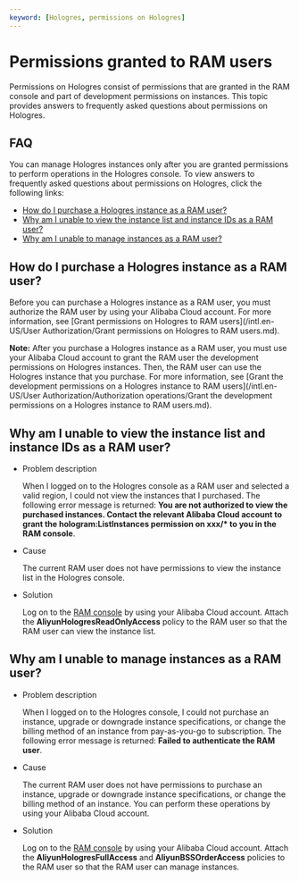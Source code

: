 ```yaml
---
keyword: [Hologres, permissions on Hologres]
---
```


# Permissions granted to RAM users

Permissions on Hologres consist of permissions that are granted in the RAM console and part of development permissions on instances. This topic provides answers to frequently asked questions about permissions on Hologres.

## FAQ

You can manage Hologres instances only after you are granted permissions to perform operations in the Hologres console. To view answers to frequently asked questions about permissions on Hologres, click the following links:

-   [How do I purchase a Hologres instance as a RAM user?](#section_3he_p1t_efq)
-   [Why am I unable to view the instance list and instance IDs as a RAM user?](#section_te9_8bd_4iy)
-   [Why am I unable to manage instances as a RAM user?](#section_ovp_spc_a51)

## How do I purchase a Hologres instance as a RAM user?

Before you can purchase a Hologres instance as a RAM user, you must authorize the RAM user by using your Alibaba Cloud account. For more information, see [Grant permissions on Hologres to RAM users](/intl.en-US/User Authorization/Grant permissions on Hologres to RAM users.md).

**Note:** After you purchase a Hologres instance as a RAM user, you must use your Alibaba Cloud account to grant the RAM user the development permissions on Hologres instances. Then, the RAM user can use the Hologres instance that you purchase. For more information, see [Grant the development permissions on a Hologres instance to RAM users](/intl.en-US/User Authorization/Authorization operations/Grant the development permissions on a Hologres instance to RAM users.md).

## Why am I unable to view the instance list and instance IDs as a RAM user?

-   Problem description

    When I logged on to the Hologres console as a RAM user and selected a valid region, I could not view the instances that I purchased. The following error message is returned: **You are not authorized to view the purchased instances. Contact the relevant Alibaba Cloud account to grant the hologram:ListInstances permission on xxx/\* to you in the RAM console**.

-   Cause

    The current RAM user does not have permissions to view the instance list in the Hologres console.

-   Solution

    Log on to the [RAM console](https://ram.console.aliyun.com/overview) by using your Alibaba Cloud account. Attach the **AliyunHologresReadOnlyAccess** policy to the RAM user so that the RAM user can view the instance list.


## Why am I unable to manage instances as a RAM user?

-   Problem description

    When I logged on to the Hologres console, I could not purchase an instance, upgrade or downgrade instance specifications, or change the billing method of an instance from pay-as-you-go to subscription. The following error message is returned: **Failed to authenticate the RAM user**.

-   Cause

    The current RAM user does not have permissions to purchase an instance, upgrade or downgrade instance specifications, or change the billing method of an instance. You can perform these operations by using your Alibaba Cloud account.

-   Solution

    Log on to the [RAM console](https://ram.console.aliyun.com/overview) by using your Alibaba Cloud account. Attach the **AliyunHologresFullAccess** and **AliyunBSSOrderAccess** policies to the RAM user so that the RAM user can manage instances.


